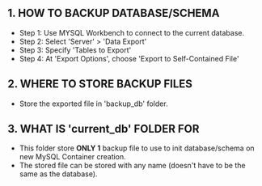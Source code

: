 ## 1. HOW TO BACKUP DATABASE/SCHEMA
- Step 1: Use MYSQL Workbench to connect to the current database.
- Step 2: Select 'Server' > 'Data Export'
- Step 3: Specify 'Tables to Export'
- Step 4: At 'Export Options', choose 'Export to Self-Contained File'


## 2. WHERE TO STORE BACKUP FILES
- Store the exported file in 'backup_db' folder.


## 3. WHAT IS 'current_db' FOLDER FOR
- This folder store **ONLY 1** backup file to use to init database/schema on new MySQL Container creation. 
- The stored file can be stored with any name (doesn't have to be the same as the database).